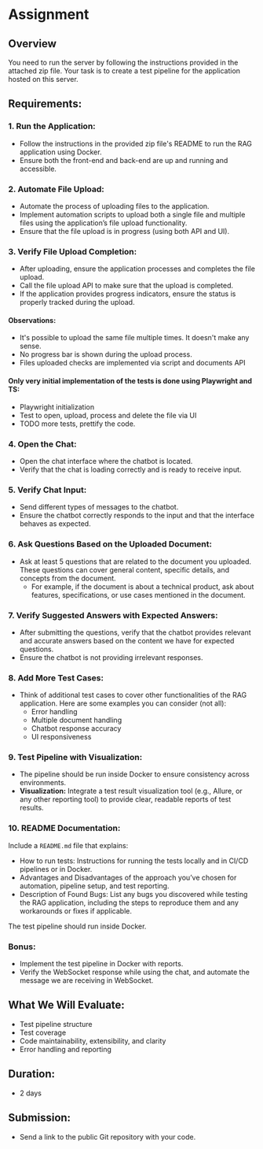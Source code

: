 # Assignment

## Overview

You need to run the server by following the instructions provided in the attached zip file. Your task is to create a test pipeline for the application hosted on this server.

## Requirements:

### 1. Run the Application:
- Follow the instructions in the provided zip file's README to run the RAG application using Docker.
- Ensure both the front-end and back-end are up and running and accessible.

### 2. Automate File Upload:
- Automate the process of uploading files to the application.
- Implement automation scripts to upload both a single file and multiple files using the application’s file upload functionality.
- Ensure that the file upload is in progress (using both API and UI).

### 3. Verify File Upload Completion:
- After uploading, ensure the application processes and completes the file upload.
- Call the file upload API to make sure that the upload is completed.
- If the application provides progress indicators, ensure the status is properly tracked during the upload.

#### Observations:
- It's possible to upload the same file multiple times. It doesn't make any sense.
- No progress bar is shown during the upload process.
- Files uploaded checks are implemented via script and documents API

#### Only very initial implementation of the tests is done using Playwright and TS:
- Playwright initialization
- Test to open, upload, process and delete the file via UI
- TODO more tests, prettify the code.


### 4. Open the Chat:
- Open the chat interface where the chatbot is located.
- Verify that the chat is loading correctly and is ready to receive input.

### 5. Verify Chat Input:
- Send different types of messages to the chatbot.
- Ensure the chatbot correctly responds to the input and that the interface behaves as expected.

### 6. Ask Questions Based on the Uploaded Document:
- Ask at least 5 questions that are related to the document you uploaded. These questions can cover general content, specific details, and concepts from the document.
  - For example, if the document is about a technical product, ask about features, specifications, or use cases mentioned in the document.

### 7. Verify Suggested Answers with Expected Answers:
- After submitting the questions, verify that the chatbot provides relevant and accurate answers based on the content we have for expected questions.
- Ensure the chatbot is not providing irrelevant responses.

### 8. Add More Test Cases:
- Think of additional test cases to cover other functionalities of the RAG application. Here are some examples you can consider (not all):
  - Error handling
  - Multiple document handling
  - Chatbot response accuracy
  - UI responsiveness

### 9. Test Pipeline with Visualization:
- The pipeline should be run inside Docker to ensure consistency across environments.
- **Visualization:** Integrate a test result visualization tool (e.g., Allure, or any other reporting tool) to provide clear, readable reports of test results.

### 10. README Documentation:
Include a `README.md` file that explains:
- How to run tests: Instructions for running the tests locally and in CI/CD pipelines or in Docker.
- Advantages and Disadvantages of the approach you’ve chosen for automation, pipeline setup, and test reporting.
- Description of Found Bugs: List any bugs you discovered while testing the RAG application, including the steps to reproduce them and any workarounds or fixes if applicable.

The test pipeline should run inside Docker.

### Bonus:
- Implement the test pipeline in Docker with reports.
- Verify the WebSocket response while using the chat, and automate the message we are receiving in WebSocket.

## What We Will Evaluate:
- Test pipeline structure
- Test coverage
- Code maintainability, extensibility, and clarity
- Error handling and reporting

## Duration:
- 2 days

## Submission:
- Send a link to the public Git repository with your code.
